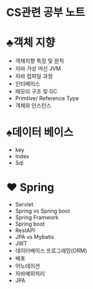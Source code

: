 # CS관련 공부 노트

# ♣️객체 지향

- 객체지향 특징 및 원칙
- 자바 가상 머신 JVM
- 자바 컴파일 과정
- 인터페이스
- 메모리 구조 및 GC
- Primtive/ Reference Type
- 객체와 인스턴스

# ♠️데이터 베이스

- key
- Index
- Sql

# ❤️ Spring

- Servlet
- Spring vs Spring boot
- Spring Framwork
- Spring boot
- RestAPI
- JPA vs Mybatis
- JWT
- 데이터베이스 프로그래밍(ORM)
- 배포
- 어노테이션
- 자바예외처리
- JPA

